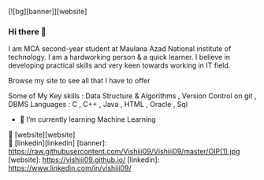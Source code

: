 [![bg][banner]][website]

### Hi there 👋

<!--
**Vishiii09/Vishiii09** is a ✨ _special_ ✨ repository because its `README.md` (this file) appears on your GitHub profile.
-->
I am MCA second-year student at Maulana Azad National institute of technology.
I am a hardworking person & a quick learner. I believe in developing practical skills and very keen towards working in IT field.

Browse my site to see all that I have to offer


Some of My Key skills : Data Structure & Algorithms , Version Control on git , DBMS
Languages : C , C++ , Java , HTML , Oracle , Sql


* 🌱 I’m currently learning Machine Learning



🏡 [website][website]    
👔 [linkedin][linkedin]
[banner]: https://raw.githubusercontent.com/Vishiii09/Vishiii09/master/OIP(1).jpg
[website]: https://vishiii09.github.io/
[linkedin]: https://www.linkedin.com/in/vishiii09/
